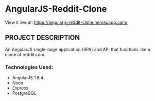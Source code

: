 # AngularJS-Reddit-Clone

View it live at: https://angularjs-reddit-clone.herokuapp.com/

## PROJECT DESCRIPTION
An AngularJS single-page application (SPA) and API that functions like a clone of reddit.com.

### Technologies Used:
* AngularJS 1.6.4
* Node
* Express
* PostgreSQL